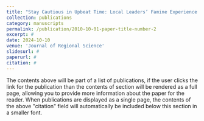 ```yaml
---
title: "Stay Cautious in Upbeat Time: Local Leaders’ Famine Experience and Development Strategy of Housing Sector in China"
collection: publications
category: manuscripts
permalink: /publication/2010-10-01-paper-title-number-2
excerpt: #
date: 2024-10-10
venue: 'Journal of Regional Science'
slidesurl: #
paperurl: #
citation: #
---
```


The contents above will be part of a list of publications, if the user clicks the link for the publication than the contents of section will be rendered as a full page, allowing you to provide more information about the paper for the reader. When publications are displayed as a single page, the contents of the above "citation" field will automatically be included below this section in a smaller font.
